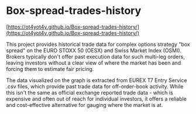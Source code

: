 # Box-spread-trades-history
[https://ot4yot4y.github.io/Box-spread-trades-history/](https://ot4yot4y.github.io/Box-spread-trades-history/)

This project provides historical trade data for complex options strategy "box spread" on the EURO STOXX 50 (OESX) and Swiss Market Index (OSMI). Brokers typically don't offer past execution data for such multi-leg orders, leaving investors without a clear view of where the market has been and forcing them to estimate fair pricing.

The data visualized on the graph is extracted from EUREX T7 Entry Service .csv files, which provide past trade data for off-order-book activity. While this isn't the same as official exchange reported trade data - which is expensive and often out of reach for individual investors, it offers a reliable and cost-effective alternative for gauging where the market is at.